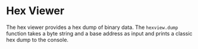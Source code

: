 # Hex Viewer

The hex viewer provides a hex dump of binary data. The `hexview.dump` function takes a byte string and a base address as input and prints a classic hex dump to the console.